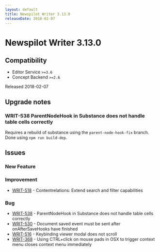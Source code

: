 ```yaml
---
layout: default
title: Newspilot Writer 3.13.0
releaseDate: 2018-02-07
---
```

<div class="jumbotron">
    <h1>Newspilot Writer 3.13.0</h1>    
    <h2>Compatibility</h2>
    <ul>
        <li>Editor Service <code>>=3.6</code></li>
        <li>Concept Backend <code>>=2.6</code></li>
    </ul>
</div>

Released 2018-02-07



## Upgrade notes  
            
### WRIT-538 ParentNodeHook in Substance does not handle table cells correctly 
Requires a rebuild of substance using the `parent-node-hook-fix` branch. Done using `npm run build-dep`.         



## Issues  


### New Feature 



### Improvement 
 
 * [WRIT-518](https://jira.infomaker.se/browse/WRIT-518) - Contentrelations: Extend search and filter capabilities 


### Bug 
 
 * [WRIT-538](https://jira.infomaker.se/browse/WRIT-538) - ParentNodeHook in Substance does not handle table cells correctly  
 * [WRIT-530](https://jira.infomaker.se/browse/WRIT-530) - Document saved event must be sent after onAfterSaveHooks have finished  
 * [WRIT-516](https://jira.infomaker.se/browse/WRIT-516) - Keybinding viewer modal does not scroll  
 * [WRIT-368](https://jira.infomaker.se/browse/WRIT-368) - Using CTRL+click on mouse pads in OSX to trigger context menu closes context menu immediately 


